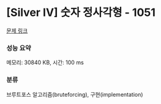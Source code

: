 # [Silver IV] 숫자 정사각형 - 1051 

[문제 링크](https://www.acmicpc.net/problem/1051) 

### 성능 요약

메모리: 30840 KB, 시간: 100 ms

### 분류

브루트포스 알고리즘(bruteforcing), 구현(implementation)

